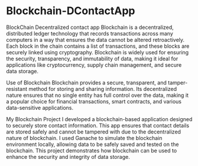 # Blockchain-DContactApp
BlockChain Decentralized contact app
Blockchain is a decentralized, distributed ledger technology that records transactions across many computers in a way that ensures the data cannot be altered retroactively. Each block in the chain contains a list of transactions, and these blocks are securely linked using cryptography. Blockchain is widely used for ensuring the security, transparency, and immutability of data, making it ideal for applications like cryptocurrency, supply chain management, and secure data storage.

Use of Blockchain
Blockchain provides a secure, transparent, and tamper-resistant method for storing and sharing information. Its decentralized nature ensures that no single entity has full control over the data, making it a popular choice for financial transactions, smart contracts, and various data-sensitive applications.

My Blockchain Project
I developed a blockchain-based application designed to securely store contact information. This app ensures that contact details are stored safely and cannot be tampered with due to the decentralized nature of blockchain. I used Ganache to simulate the blockchain environment locally, allowing data to be safely saved and tested on the blockchain. This project demonstrates how blockchain can be used to enhance the security and integrity of data storage.
